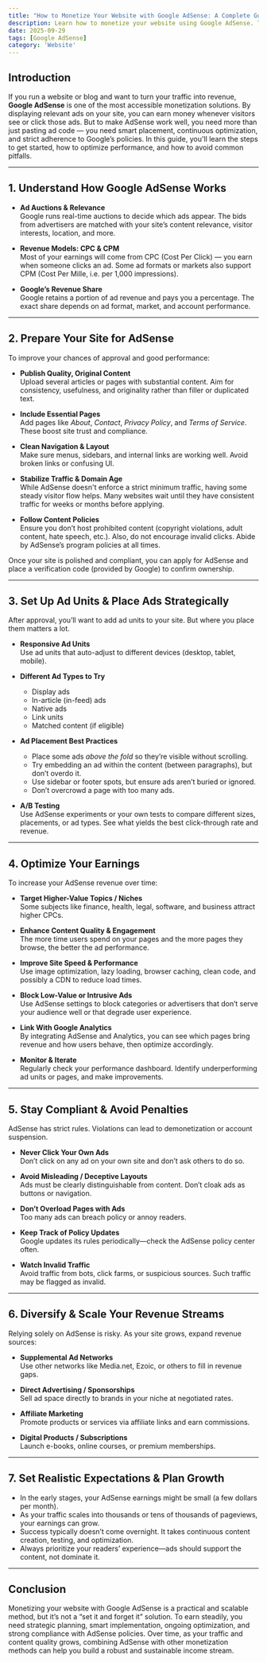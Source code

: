 ```yaml
---
title: "How to Monetize Your Website with Google AdSense: A Complete Guide"
description: Learn how to monetize your website using Google AdSense. This guide walks you through setup, ad placement, optimization strategies, and policy compliance for sustainable earnings.
date: 2025-09-29
tags: [Google AdSense]
category: 'Website'
---
```

## Introduction

If you run a website or blog and want to turn your traffic into revenue, **Google AdSense** is one of the most accessible monetization solutions. By displaying relevant ads on your site, you can earn money whenever visitors see or click those ads. But to make AdSense work well, you need more than just pasting ad code — you need smart placement, continuous optimization, and strict adherence to Google’s policies. In this guide, you'll learn the steps to get started, how to optimize performance, and how to avoid common pitfalls.

---

## 1. Understand How Google AdSense Works

- **Ad Auctions & Relevance**  
  Google runs real-time auctions to decide which ads appear. The bids from advertisers are matched with your site’s content relevance, visitor interests, location, and more.

- **Revenue Models: CPC & CPM**  
  Most of your earnings will come from CPC (Cost Per Click) — you earn when someone clicks an ad. Some ad formats or markets also support CPM (Cost Per Mille, i.e. per 1,000 impressions).

- **Google’s Revenue Share**  
  Google retains a portion of ad revenue and pays you a percentage. The exact share depends on ad format, market, and account performance.

---

## 2. Prepare Your Site for AdSense

To improve your chances of approval and good performance:

- **Publish Quality, Original Content**  
  Upload several articles or pages with substantial content. Aim for consistency, usefulness, and originality rather than filler or duplicated text.

- **Include Essential Pages**  
  Add pages like *About*, *Contact*, *Privacy Policy*, and *Terms of Service*. These boost site trust and compliance.

- **Clean Navigation & Layout**  
  Make sure menus, sidebars, and internal links are working well. Avoid broken links or confusing UI.

- **Stabilize Traffic & Domain Age**  
  While AdSense doesn't enforce a strict minimum traffic, having some steady visitor flow helps. Many websites wait until they have consistent traffic for weeks or months before applying.

- **Follow Content Policies**  
  Ensure you don’t host prohibited content (copyright violations, adult content, hate speech, etc.). Also, do not encourage invalid clicks. Abide by AdSense’s program policies at all times.

Once your site is polished and compliant, you can apply for AdSense and place a verification code (provided by Google) to confirm ownership.

---

## 3. Set Up Ad Units & Place Ads Strategically

After approval, you’ll want to add ad units to your site. But where you place them matters a lot.

- **Responsive Ad Units**  
  Use ad units that auto-adjust to different devices (desktop, tablet, mobile).

- **Different Ad Types to Try** 
  - Display ads  
  - In-article (in-feed) ads  
  - Native ads  
  - Link units  
  - Matched content (if eligible)

- **Ad Placement Best Practices**  
  - Place some ads *above the fold* so they’re visible without scrolling.  
  - Try embedding an ad within the content (between paragraphs), but don’t overdo it.  
  - Use sidebar or footer spots, but ensure ads aren’t buried or ignored.  
  - Don’t overcrowd a page with too many ads.

- **A/B Testing**  
  Use AdSense experiments or your own tests to compare different sizes, placements, or ad types. See what yields the best click-through rate and revenue.

---

## 4. Optimize Your Earnings

To increase your AdSense revenue over time:

- **Target Higher-Value Topics / Niches**  
  Some subjects like finance, health, legal, software, and business attract higher CPCs.

- **Enhance Content Quality & Engagement**  
  The more time users spend on your pages and the more pages they browse, the better the ad performance.

- **Improve Site Speed & Performance**  
  Use image optimization, lazy loading, browser caching, clean code, and possibly a CDN to reduce load times.

- **Block Low-Value or Intrusive Ads**  
  Use AdSense settings to block categories or advertisers that don’t serve your audience well or that degrade user experience.

- **Link With Google Analytics**  
  By integrating AdSense and Analytics, you can see which pages bring revenue and how users behave, then optimize accordingly.

- **Monitor & Iterate**  
  Regularly check your performance dashboard. Identify underperforming ad units or pages, and make improvements.

---

## 5. Stay Compliant & Avoid Penalties

AdSense has strict rules. Violations can lead to demonetization or account suspension.

- **Never Click Your Own Ads**  
  Don’t click on any ad on your own site and don’t ask others to do so.

- **Avoid Misleading / Deceptive Layouts**  
  Ads must be clearly distinguishable from content. Don’t cloak ads as buttons or navigation.

- **Don’t Overload Pages with Ads**  
  Too many ads can breach policy or annoy readers.

- **Keep Track of Policy Updates**  
  Google updates its rules periodically—check the AdSense policy center often.

- **Watch Invalid Traffic**  
  Avoid traffic from bots, click farms, or suspicious sources. Such traffic may be flagged as invalid.

---

## 6. Diversify & Scale Your Revenue Streams

Relying solely on AdSense is risky. As your site grows, expand revenue sources:

- **Supplemental Ad Networks**  
  Use other networks like Media.net, Ezoic, or others to fill in revenue gaps.

- **Direct Advertising / Sponsorships**  
  Sell ad space directly to brands in your niche at negotiated rates.

- **Affiliate Marketing**  
  Promote products or services via affiliate links and earn commissions.

- **Digital Products / Subscriptions**  
  Launch e-books, online courses, or premium memberships.

---

## 7. Set Realistic Expectations & Plan Growth

- In the early stages, your AdSense earnings might be small (a few dollars per month).  
- As your traffic scales into thousands or tens of thousands of pageviews, your earnings can grow.  
- Success typically doesn’t come overnight. It takes continuous content creation, testing, and optimization.  
- Always prioritize your readers’ experience—ads should support the content, not dominate it.

---

## Conclusion

Monetizing your website with Google AdSense is a practical and scalable method, but it’s not a “set it and forget it” solution. To earn steadily, you need strategic planning, smart implementation, ongoing optimization, and strong compliance with AdSense policies. Over time, as your traffic and content quality grows, combining AdSense with other monetization methods can help you build a robust and sustainable income stream.
